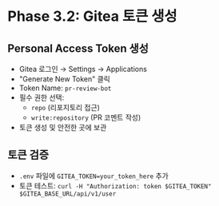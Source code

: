 # Phase 3.2: Gitea 토큰 생성

## Personal Access Token 생성
- Gitea 로그인 → Settings → Applications
- "Generate New Token" 클릭
- Token Name: `pr-review-bot`
- 필수 권한 선택:
  - `repo` (리포지토리 접근)
  - `write:repository` (PR 코멘트 작성)
- 토큰 생성 및 안전한 곳에 보관

## 토큰 검증
- `.env` 파일에 `GITEA_TOKEN=your_token_here` 추가
- 토큰 테스트: `curl -H "Authorization: token $GITEA_TOKEN" $GITEA_BASE_URL/api/v1/user`
